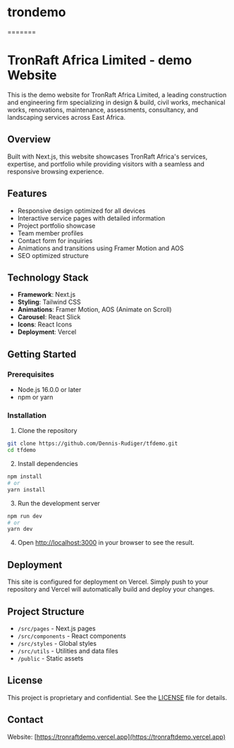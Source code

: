 
# trondemo
=======
# TronRaft Africa Limited - demo Website

This is the demo website for TronRaft Africa Limited, a leading construction and engineering firm specializing in design & build, civil works, mechanical works, renovations, maintenance, assessments, consultancy, and landscaping services across East Africa.

## Overview

Built with Next.js, this website showcases TronRaft Africa's services, expertise, and portfolio while providing visitors with a seamless and responsive browsing experience.

## Features

- Responsive design optimized for all devices
- Interactive service pages with detailed information
- Project portfolio showcase
- Team member profiles
- Contact form for inquiries
- Animations and transitions using Framer Motion and AOS
- SEO optimized structure

## Technology Stack

- **Framework**: Next.js
- **Styling**: Tailwind CSS
- **Animations**: Framer Motion, AOS (Animate on Scroll)
- **Carousel**: React Slick
- **Icons**: React Icons
- **Deployment**: Vercel

## Getting Started

### Prerequisites

- Node.js 16.0.0 or later
- npm or yarn

### Installation

1. Clone the repository
```bash
git clone https://github.com/Dennis-Rudiger/tfdemo.git
cd tfdemo
```

2. Install dependencies
```bash
npm install
# or
yarn install
```

3. Run the development server
```bash
npm run dev
# or
yarn dev
```

4. Open [http://localhost:3000](http://localhost:3000) in your browser to see the result.

## Deployment

This site is configured for deployment on Vercel. Simply push to your repository and Vercel will automatically build and deploy your changes.

## Project Structure

- `/src/pages` - Next.js pages
- `/src/components` - React components
- `/src/styles` - Global styles
- `/src/utils` - Utilities and data files
- `/public` - Static assets

## License

This project is proprietary and confidential. See the [LICENSE](LICENSE) file for details.

## Contact



Website: [https://tronraftdemo.vercel.app](https://tronraftdemo.vercel.app)

